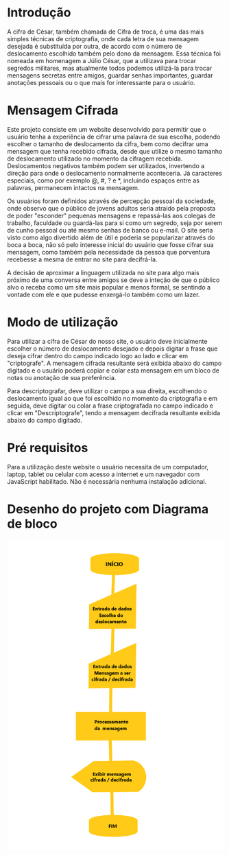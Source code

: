 # Introdução #
A cifra de César, também chamada de Cifra de troca, é uma das mais simples técnicas de criptografia, onde cada letra de sua mensagem desejada é substituída por outra, de acordo com o número de deslocamento escolhido também pelo dono da mensagem. Essa técnica foi nomeada em homenagem a Júlio César, que a utilizava para trocar segredos militares, mas atualmente todos podemos utilizá-la para trocar mensagens secretas entre amigos, guardar senhas importantes, guardar anotações pessoais ou o que mais for interessante para o usuário.

# Mensagem Cifrada #
Este projeto consiste em um website desenvolvido para permitir que o usuário tenha a experiência de cifrar uma palavra de sua escolha, podendo escolher o tamanho de deslocamento da cifra, bem como decifrar uma mensagem que tenha recebido cifrada, desde que utilize o mesmo tamanho de deslocamento utilizado no momento da cifragem recebida. Deslocamentos negativos também podem ser utilizados, invertendo a direção para onde o deslocamento normalmente aconteceria. Já caracteres especiais, como por exemplo @, #, ? e *, incluindo espaços entre as palavras, permanecem intactos na mensagem. 

Os usuários foram definidos através de percepção pessoal da sociedade, onde observo que o público de jovens adultos seria atraído pela proposta de poder "esconder" pequenas mensagens e repassá-las aos colegas de trabalho, faculdade ou guardá-las para si como um segredo, seja por serem de cunho pessoal ou até mesmo senhas de banco ou e-mail. O site seria visto como algo divertido além de útil e poderia se popularizar através do boca a boca, não só pelo interesse inicial do usuário que fosse cifrar sua mensagem, como também pela necessidade da pessoa que porventura recebesse a mesma de entrar no site para decifrá-la.

A decisão de aproximar a linguagem utilizada no site para algo mais próximo de uma conversa entre amigos se deve a inteção de que o público alvo o receba como um site mais popular e menos formal, se sentindo a vontade com ele e que pudesse enxergá-lo também como um lazer.

# Modo de utilização #
Para utilizar a cifra de César do nosso site, o usuário deve inicialmente escolher o número de deslocamento desejado e depois digitar a frase que deseja cifrar dentro do campo indicado logo ao lado e clicar em "criptografe". A mensagem cifrada resultante será exibida abaixo do campo digitado e o usuário poderá copiar e colar esta mensagem em um bloco de notas ou anotação de sua preferência.

Para descriptografar, deve utilizar o campo a sua direita, escolhendo o deslocamento igual ao que foi escolhido no momento da criptografia e em seguida, deve digitar ou colar a frase criptografada no campo indicado e clicar em "Descriptografe", tendo a mensagem decifrada resultante exibida abaixo do campo digitado.

# Pré requisitos #
Para a utilização deste website o usuário necessita de um computador, laptop, tablet ou celular com acesso a internet e um navegador com JavaScript habilitado. Não é necessária nenhuma instalação adicional. 

# Desenho do projeto com Diagrama de bloco #
![Diagrama de bloco](imgs/Diagrama_de_fluxo.png)

